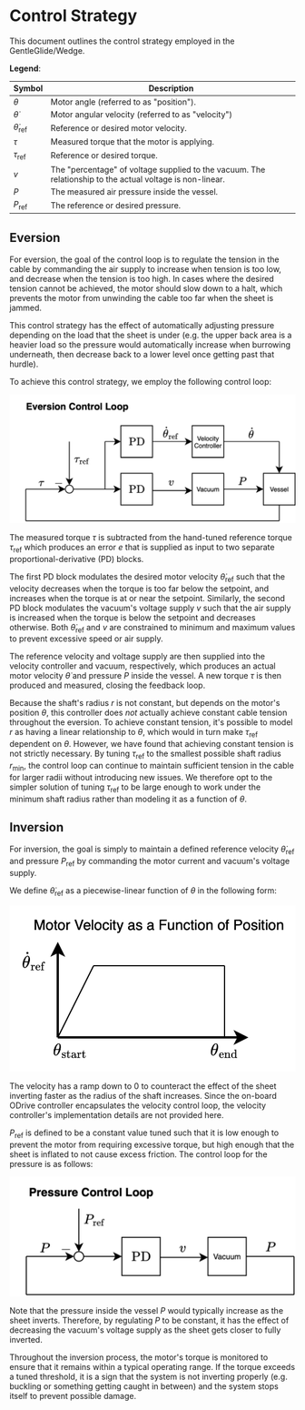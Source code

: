 # Control Strategy

This document outlines the control strategy employed in the GentleGlide/Wedge.

**Legend**:

| Symbol | Description |
|-|-|
| $\theta$ | Motor angle (referred to as "position"). |
| $\dot{\theta}$ | Motor angular velocity (referred to as "velocity") |
| $\dot{\theta}_{\text{ref}}$ | Reference or desired motor velocity. |
| $\tau$ | Measured torque that the motor is applying. |
| $\tau_{\text{ref}}$ | Reference or desired torque. |
| $v$ | The "percentage" of voltage supplied to the vacuum. The relationship to the actual voltage is non-linear. |
| $P$ | The measured air pressure inside the vessel. |
| $P_{\text{ref}}$ | The reference or desired pressure. |

## Eversion

For eversion, the goal of the control loop is to regulate the tension in the cable by commanding the air supply to increase when tension is too low, and decrease when the tension is too high. In cases where the desired tension cannot be achieved, the motor should slow down to a halt, which prevents the motor from unwinding the cable too far when the sheet is jammed.

This control strategy has the effect of automatically adjusting pressure depending on the load that the sheet is under (e.g. the upper back area is a heavier load so the pressure would automatically increase when burrowing underneath, then decrease back to a lower level once getting past that hurdle).

To achieve this control strategy, we employ the following control loop:

![](images/eversion_control_loop.png)

The measured torque $\tau$ is subtracted from the hand-tuned reference torque $\tau_{\text{ref}}$ which produces an error $e$ that is supplied as input to two separate proportional-derivative (PD) blocks.

The first PD block modulates the desired motor velocity $\dot{\theta}_ {\text{ref}}$ such that the velocity decreases when the torque is too far below the setpoint, and increases when the torque is at or near the setpoint. Similarly, the second PD block modulates the vacuum's voltage supply $v$ such that the air supply is increased when the torque is below the setpoint and decreases otherwise. Both $\dot{\theta}_{\text{ref}}$ and $v$ are constrained to minimum and maximum values to prevent excessive speed or air supply.

The reference velocity and voltage supply are then supplied into the velocity controller and vacuum, respectively, which produces an actual motor velocity $\dot{\theta}$ and pressure $P$ inside the vessel. A new torque $\tau$ is then produced and measured, closing the feedback loop.

Because the shaft's radius $r$ is not constant, but depends on the motor's position $\theta$, this controller does *not* actually achieve constant cable tension throughout the eversion. To achieve constant tension, it's possible to model $r$ as having a linear relationship to $\theta$, which would in turn make $\tau_{\text{ref}}$ dependent on $\theta$. However, we have found that achieving constant tension is not strictly necessary. By tuning $\tau_{\text{ref}}$ to the smallest possible shaft radius $r_{\text{min}}$, the control loop can continue to maintain sufficient tension in the cable for larger radii without introducing new issues. We therefore opt to the simpler solution of tuning $\tau_{\text{ref}}$ to be large enough to work under the minimum shaft radius rather than modeling it as a function of $\theta$.

## Inversion

For inversion, the goal is simply to maintain a defined reference velocity $\dot{\theta}_ {\text{ref}}$ and pressure $P_{\text{ref}}$ by commanding the motor current and vacuum's voltage supply.

We define $\dot{\theta}_{\text{ref}}$ as a piecewise-linear function of $\theta$ in the following form:

![](images/inversion_theta_dot.png)

The velocity has a ramp down to $0$ to counteract the effect of the sheet inverting faster as the radius of the shaft increases. Since the on-board ODrive controller encapsulates the velocity control loop, the velocity controller's implementation details are not provided here.

$P_{\text{ref}}$ is defined to be a constant value tuned such that it is low enough to prevent the motor from requiring excessive torque, but high enough that the sheet is inflated to not cause excess friction. The control loop for the pressure is as follows:

![](images/pressure_control_loop.png)

Note that the pressure inside the vessel $P$ would typically increase as the sheet inverts. Therefore, by regulating $P$ to be constant, it has the effect of decreasing the vacuum's voltage supply as the sheet gets closer to fully inverted.

Throughout the inversion process, the motor's torque is monitored to ensure that it remains within a typical operating range. If the torque exceeds a tuned threshold, it is a sign that the system is not inverting properly (e.g. buckling or something getting caught in between) and the system stops itself to prevent possible damage.